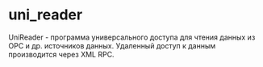 # uni_reader
UniReader - программа универсального доступа для чтения данных из OPC и др. источников данных. Удаленный доступ к данным производится через XML RPC. 
